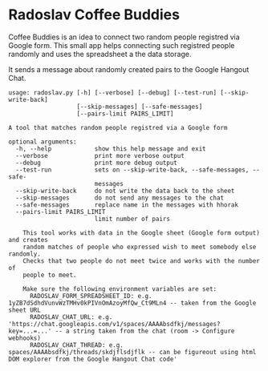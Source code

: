 Radoslav Coffee Buddies
=======================

Coffee Buddies is an idea to connect two random people registred via Google form.
This small app helps connecting such registred people randomly and uses the spreadsheet
a the data storage.

It sends a message about randomly created pairs to the Google Hangout Chat.


```
usage: radoslav.py [-h] [--verbose] [--debug] [--test-run] [--skip-write-back]
                   [--skip-messages] [--safe-messages]
                   [--pairs-limit PAIRS_LIMIT]

A tool that matches random people registred via a Google form

optional arguments:
  -h, --help            show this help message and exit
  --verbose             print more verbose output
  --debug               print more debug output
  --test-run            sets on --skip-write-back, --safe-messages, --safe-
                        messages
  --skip-write-back     do not write the data back to the sheet
  --skip-messages       do not send any messages to the chat
  --safe-messages       replace name in the messages with hhorak
  --pairs-limit PAIRS_LIMIT
                        limit number of pairs

    This tool works with data in the Google sheet (Google form output) and creates
    random matches of people who expressed wish to meet somebody else randomly.
    Checks that two people do not meet twice and works with the number of
    people to meet.

    Make sure the following environment variables are set:
      RADOSLAV_FORM_SPREADSHEET_ID: e.g. 1yZB7dSdhdVunvWzTMHv0kPIVnOmAzoyMfQw_Ct9MLn4 -- taken from the Google sheet URL
      RADOSLAV_CHAT_URL: e.g. 'https://chat.googleapis.com/v1/spaces/AAAAbsdfkj/messages?key=...=...' -- a string taken from the chat (room -> Configure webhooks)
      RADOSLAV_CHAT_THREAD: e.g. spaces/AAAAbsdfkj/threads/skdjflsdjflk -- can be figureout using html DOM explorer from the Google Hangout Chat code'
```
